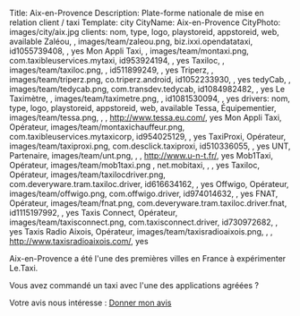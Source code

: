 Title: Aix-en-Provence
Description: Plate-forme nationale de mise en relation client / taxi
Template: city
CityName: Aix-en-Provence
CityPhoto: images/city/aix.jpg
clients: nom, type, logo, playstoreid, appstoreid, web, available
     Zaléou, , images/team/zaleou.png, biz.ixxi.opendatataxi, id1055739408, , yes
     Mon Appli Taxi, , images/team/montaxi.png, com.taxibleuservices.mytaxi, id953924194, , yes
     Taxiloc, , images/team/taxiloc.png, , id511899249, , yes
     Triperz, , images/team/triperz.png, co.triperz.android, id1052233930, , yes
     tedyCab, , images/team/tedycab.png, com.transdev.tedycab, id1084982482, , yes
     Le Taximètre, , images/team/taximetre.png, , id1081530094, , yes
drivers: nom, type, logo, playstoreid, appstoreid, web, available
     Tessa, Équipementier, images/team/tessa.png, , , http://www.tessa.eu.com/, yes
     Mon Appli Taxi, Opérateur, images/team/montaxichauffeur.png, com.taxibleuservices.mytaxicorp, id954025129, , yes
     TaxiProxi, Opérateur, images/team/taxiproxi.png, com.desclick.taxiproxi, id510336055, , yes
     UNT, Partenaire, images/team/unt.png, , , http://www.u-n-t.fr/, yes
     Mob1Taxi, Opérateur, images/team/mob1taxi.png , net.mobitaxi, , , yes
     Taxiloc, Opérateur, images/team/taxilocdriver.png, com.deveryware.tram.taxiloc.driver, id616634162, , yes
     Offwigo, Opérateur, images/team/offwigo.png, com.offwigo.driver, id974014632, , yes
     FNAT, Opérateur, images/team/fnat.png, com.deveryware.tram.taxiloc.driver.fnat, id1115197992, , yes
     Taxis Connect, Opérateur, images/team/taxisconnect.png, com.taxisconnect.driver, id730972682, , yes
     Taxis Radio Aixois, Opérateur, images/team/taxisradioaixois.png, , , http://www.taxisradioaixois.com/, yes

Aix-en-Provence a été l'une des premières villes en France à expérimenter Le.Taxi.

Vous avez commandé un taxi avec l'une des applications agréées ? 

Votre avis nous intéresse : <a href="https://docs.google.com/forms/d/19ZuQSpQ5vcIq4DQdo-Fohlg25N_7io-9cpoXGFPAmzM/viewform" class="button">
<span><i class="fa fa-thumbs-up"></i></span>Donner mon avis</a>
